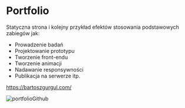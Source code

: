 # Portfolio
 Statyczna strona i kolejny przykład efektów stosowania podstawowych zabiegów jak: 
- Prowadzenie badań
- Projektowanie prototypu   
- Tworzenie front-endu   
- Tworzenie animacji  
- Nadawanie responsywności   
- Publikacja na serwerze itp.  

https://bartoszgurgul.com/

![portfolioGithub](https://user-images.githubusercontent.com/117179182/207650845-53215991-4c0b-4ef4-87ec-022ce05406e7.png)
